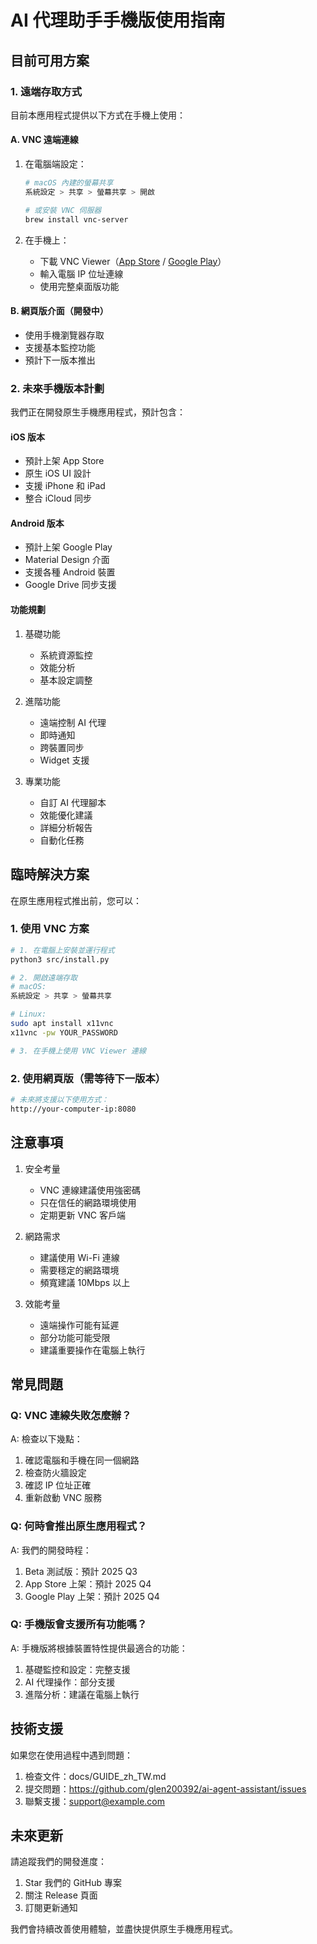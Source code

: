 # AI 代理助手手機版使用指南

## 目前可用方案

### 1. 遠端存取方式

目前本應用程式提供以下方式在手機上使用：

#### A. VNC 遠端連線
1. 在電腦端設定：
   ```bash
   # macOS 內建的螢幕共享
   系統設定 > 共享 > 螢幕共享 > 開啟

   # 或安裝 VNC 伺服器
   brew install vnc-server
   ```

2. 在手機上：
   - 下載 VNC Viewer（[App Store](https://apps.apple.com/tw/app/vnc-viewer/id352019548) / [Google Play](https://play.google.com/store/apps/details?id=com.realvnc.viewer.android)）
   - 輸入電腦 IP 位址連線
   - 使用完整桌面版功能

#### B. 網頁版介面（開發中）
- 使用手機瀏覽器存取
- 支援基本監控功能
- 預計下一版本推出

### 2. 未來手機版本計劃

我們正在開發原生手機應用程式，預計包含：

#### iOS 版本
- 預計上架 App Store
- 原生 iOS UI 設計
- 支援 iPhone 和 iPad
- 整合 iCloud 同步

#### Android 版本
- 預計上架 Google Play
- Material Design 介面
- 支援各種 Android 裝置
- Google Drive 同步支援

#### 功能規劃
1. 基礎功能
   - 系統資源監控
   - 效能分析
   - 基本設定調整

2. 進階功能
   - 遠端控制 AI 代理
   - 即時通知
   - 跨裝置同步
   - Widget 支援

3. 專業功能
   - 自訂 AI 代理腳本
   - 效能優化建議
   - 詳細分析報告
   - 自動化任務

## 臨時解決方案

在原生應用程式推出前，您可以：

### 1. 使用 VNC 方案
```bash
# 1. 在電腦上安裝並運行程式
python3 src/install.py

# 2. 開啟遠端存取
# macOS:
系統設定 > 共享 > 螢幕共享

# Linux:
sudo apt install x11vnc
x11vnc -pw YOUR_PASSWORD

# 3. 在手機上使用 VNC Viewer 連線
```

### 2. 使用網頁版（需等待下一版本）
```bash
# 未來將支援以下使用方式：
http://your-computer-ip:8080
```

## 注意事項

1. 安全考量
   - VNC 連線建議使用強密碼
   - 只在信任的網路環境使用
   - 定期更新 VNC 客戶端

2. 網路需求
   - 建議使用 Wi-Fi 連線
   - 需要穩定的網路環境
   - 頻寬建議 10Mbps 以上

3. 效能考量
   - 遠端操作可能有延遲
   - 部分功能可能受限
   - 建議重要操作在電腦上執行

## 常見問題

### Q: VNC 連線失敗怎麼辦？
A: 檢查以下幾點：
1. 確認電腦和手機在同一個網路
2. 檢查防火牆設定
3. 確認 IP 位址正確
4. 重新啟動 VNC 服務

### Q: 何時會推出原生應用程式？
A: 我們的開發時程：
1. Beta 測試版：預計 2025 Q3
2. App Store 上架：預計 2025 Q4
3. Google Play 上架：預計 2025 Q4

### Q: 手機版會支援所有功能嗎？
A: 手機版將根據裝置特性提供最適合的功能：
1. 基礎監控和設定：完整支援
2. AI 代理操作：部分支援
3. 進階分析：建議在電腦上執行

## 技術支援

如果您在使用過程中遇到問題：

1. 檢查文件：docs/GUIDE_zh_TW.md
2. 提交問題：https://github.com/glen200392/ai-agent-assistant/issues
3. 聯繫支援：support@example.com

## 未來更新

請追蹤我們的開發進度：
1. Star 我們的 GitHub 專案
2. 關注 Release 頁面
3. 訂閱更新通知

我們會持續改善使用體驗，並盡快提供原生手機應用程式。
